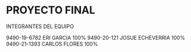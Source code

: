 # PROYECTO FINAL
INTEGRANTES DEL EQUIPO

9490-19-6782 ERI GARCIA 100%
9490-20-121 JOSUE ECHEVERRIA 100%
9490-21-1393 CARLOS FLORES 100%
